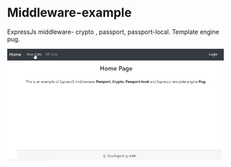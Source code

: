 # Middleware-example
ExpressJs middleware- crypto , passport, passport-local. Template engine pug.

![Demo](demo/demo.gif)
